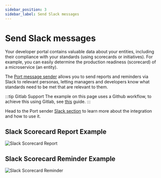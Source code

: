 ```yaml
---
sidebar_position: 3
sidebar_label: Send Slack messages
---
```


# Send Slack messages

Your developer portal contains valuable data about your entities, including their compliance with your standards (using scorecards or initiatives). For example, you can easily determine the production readiness (scorecard) of a microservice (an entity).

The [Port message sender](https://github.com/marketplace/actions/port-sender) allows you to send reports and reminders via Slack to relevant personas, letting managers and developers know what standards need to be met that are relevant to them.

:::tip Gitlab Support
The example on this page uses a Github workflow, to achieve this using Gitlab, see [this](/docs/guides/all/setup-slack-reminders.md?git-provider=gitlab) guide.
:::

Head to the Port sender [Slack section](https://github.com/marketplace/actions/port-sender#slack) to learn more about the integration and how to use it.

## Slack Scorecard Report Example

![Slack Scorecard Report](/img/scorecards/slack/scorecard-report.png)

## Slack Scorecard Reminder Example

![Slack Scorecard Reminder](/img/scorecards/slack/scorecard-reminder.png)
